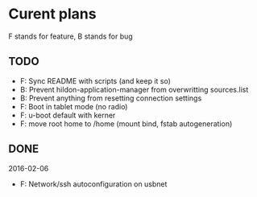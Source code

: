 # Curent plans

F stands for feature, B stands for bug

## TODO

* F: Sync README with scripts (and keep it so)
* B: Prevent hildon-application-manager from overwritting sources.list
* B: Prevent anything from resetting connection settings
* F: Boot in tablet mode (no radio)
* F: u-boot default with kerner
* F: move root home to /home (mount bind, fstab autogeneration)

## DONE

2016-02-06
* F: Network/ssh autoconfiguration on usbnet
